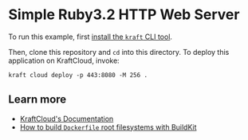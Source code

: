 # Simple Ruby3.2 HTTP Web Server

To run this example, first [install the `kraft` CLI tool](https://unikraft.org/docs/cli).

Then, clone this repository and `cd` into this directory.
To deploy this application on KraftCloud, invoke:

```console
kraft cloud deploy -p 443:8080 -M 256 .
```

## Learn more

- [KraftCloud's Documentation](https://docs.kraft.cloud)
- [How to build `Dockerfile` root filesystems with BuildKit](https://unikraft.org/docs/getting-started/integrations/buildkit)
